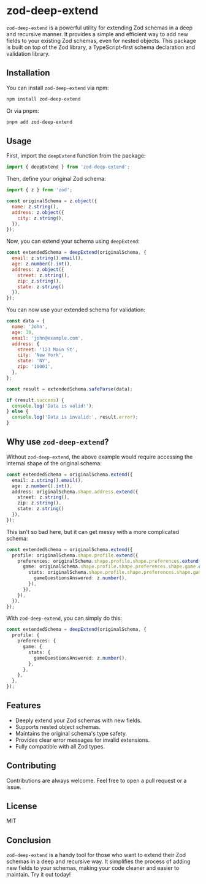 # zod-deep-extend

`zod-deep-extend` is a powerful utility for extending Zod schemas in a deep and recursive manner. It provides a simple and efficient way to add new fields to your existing Zod schemas, even for nested objects. This package is built on top of the Zod library, a TypeScript-first schema declaration and validation library.

## Installation

You can install `zod-deep-extend` via npm:

```bash
npm install zod-deep-extend
```

Or via pnpm:

```bash
pnpm add zod-deep-extend
```


## Usage

First, import the `deepExtend` function from the package:

```javascript
import { deepExtend } from 'zod-deep-extend';
```

Then, define your original Zod schema:

```javascript
import { z } from 'zod';

const originalSchema = z.object({
  name: z.string(),
  address: z.object({
    city: z.string(),
  }),
});
```

Now, you can extend your schema using `deepExtend`:

```javascript
const extendedSchema = deepExtend(originalSchema, {
  email: z.string().email(),
  age: z.number().int(),
  address: z.object({
    street: z.string(),
    zip: z.string(),
    state: z.string()
  }),
});
```

You can now use your extended schema for validation:

```javascript
const data = {
  name: 'John',
  age: 30,
  email: 'john@example.com',
  address: {
    street: '123 Main St',
    city: 'New York',
    state: 'NY',
    zip: '10001',
  },
};

const result = extendedSchema.safeParse(data);

if (result.success) {
  console.log('Data is valid!');
} else {
  console.log('Data is invalid:', result.error);
}
```

## Why use `zod-deep-extend`?

Without `zod-deep-extend`, the above example would require accessing the internal shape of the original schema:

```typescript
const extendedSchema = originalSchema.extend({
  email: z.string().email(),
  age: z.number().int(),
  address: originalSchema.shape.address.extend({
    street: z.string(),
    zip: z.string(),
    state: z.string()
  }),
});
```

This isn't so bad here, but it can get messy with a more complicated schema:

```typescript
const extendedSchema = originalSchema.extend({
  profile: originalSchema.shape.profile.extend({
    preferences: originalSchema.shape.profile.shape.preferences.extend({
      game: originalSchema.shape.profile.shape.preferences.shape.game.extend({
        stats: originalSchema.shape.profile.shape.preferences.shape.game.shape.stats.extend({
          gameQuestionsAnswered: z.number(),
        }),
      }),
    }),
  }),
});
```

With `zod-deep-extend`, you can simply do this:

```typescript
const extendedSchema = deepExtend(originalSchema, {
  profile: {
    preferences: {
      game: {
        stats: {
          gameQuestionsAnswered: z.number(),
        },
      },
    },
  },
});
```


## Features

- Deeply extend your Zod schemas with new fields.
- Supports nested object schemas.
- Maintains the original schema's type safety.
- Provides clear error messages for invalid extensions.
- Fully compatible with all Zod types.

## Contributing

Contributions are always welcome. Feel free to open a pull request or a issue.

## License

MIT

## Conclusion

`zod-deep-extend` is a handy tool for those who want to extend their Zod schemas in a deep and recursive way. It simplifies the process of adding new fields to your schemas, making your code cleaner and easier to maintain. Try it out today!